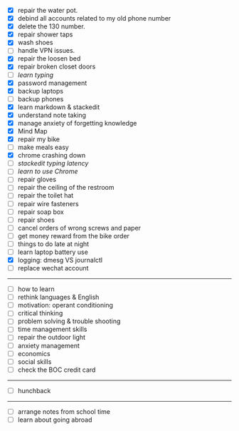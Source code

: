 - [x] repair the water pot.
- [x] debind all accounts related to my old phone number
- [x] delete the 130 number.
- [x] repair shower taps
- [x] wash shoes
- [ ] handle VPN issues.
- [x] repair the loosen bed
- [x] repair broken closet doors
- [ ] *learn typing*
- [x] password management
- [x] backup laptops
- [ ] backup phones
- [x] learn markdown & stackedit
- [x] understand note taking
- [x] manage anxiety of forgetting knowledge
- [x] Mind Map
- [x] repair my bike
- [ ] make meals easy
- [x] chrome crashing down
- [ ] *stackedit typing latency*
- [ ] *learn to use Chrome*
- [ ] repair gloves
- [ ] repair the ceiling of the restroom
- [ ] repair the toilet hat
- [ ] repair wire fasteners
- [ ] repair soap box
- [ ] repair shoes
- [ ] cancel orders of wrong screws and paper
- [ ] get money reward from the bike order
- [ ] things to do late at night 
- [ ] learn laptop battery use
- [x] logging: dmesg VS journalctl
- [ ] replace wechat account
___
- [ ] how to learn
- [ ] rethink languages & English
- [ ] motivation: operant conditioning
- [ ] critical thinking
- [ ] problem solving & trouble shooting
- [ ] time management skills
- [ ] repair the outdoor light
- [ ] anxiety management
- [ ] economics
- [ ] social skills
- [ ] check the BOC credit card
---
-	[ ] hunchback
---
- [ ] arrange notes from school time
- [ ] learn about going abroad
<!--stackedit_data:
eyJoaXN0b3J5IjpbLTM2MDQ0NDIxMCwtMTQ2ODczMjIyNSwtOD
Y5OTA2NjkyLDE3NTA1OTI0MzEsLTEzMzMxMzQxMjUsNDE5OTA1
ODI5LDU3NTcxNzU4MSwtMTUwODk1NzU3NywtNDgwNzQ0OTU0LC
0yMTI4NTM3NTk0XX0=
-->